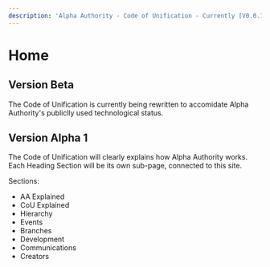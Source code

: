 ```yaml
---
description: 'Alpha Authority - Code of Unification - Currently [V0.0.7]'
---
```


# Home

## Version Beta

The Code of Unification is currently being rewritten to accomidate Alpha Authority's publiclly used technological status. 

## Version Alpha 1

The Code of Unification will clearly explains how Alpha Authority works. Each Heading Section will be its own sub-page, connected to this site.  
  
Sections:

* AA Explained
* CoU Explained
* Hierarchy
* Events
* Branches
* Development
* Communications
* Creators



